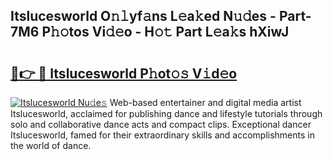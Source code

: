## Itslucesworld O𝚗𝚕yf𝚊ns L𝚎a𝚔ed N𝚞𝚍es - Part-7M6 P𝚑𝚘tos Vi𝚍𝚎o - H𝚘𝚝 Part L𝚎a𝚔s hXiwJ

# <h2><a href="http://kf1zems.oniu.top/?m=Itslucesworld">🔗👉 🔴 Itslucesworld P𝚑ot𝚘𝚜 V𝚒d𝚎o</a></h2>

[![Itslucesworld Nu𝚍e𝚜](https://i.imgur.com/0qMVB7G.gif)](http://kf1zems.oniu.top/?m=Itslucesworld)
Web-based entertainer and digital media artist Itslucesworld, acclaimed for publishing dance and lifestyle tutorials through solo and collaborative dance acts and compact clips. Exceptional dancer Itslucesworld, famed for their extraordinary skills and accomplishments in the world of dance.  
